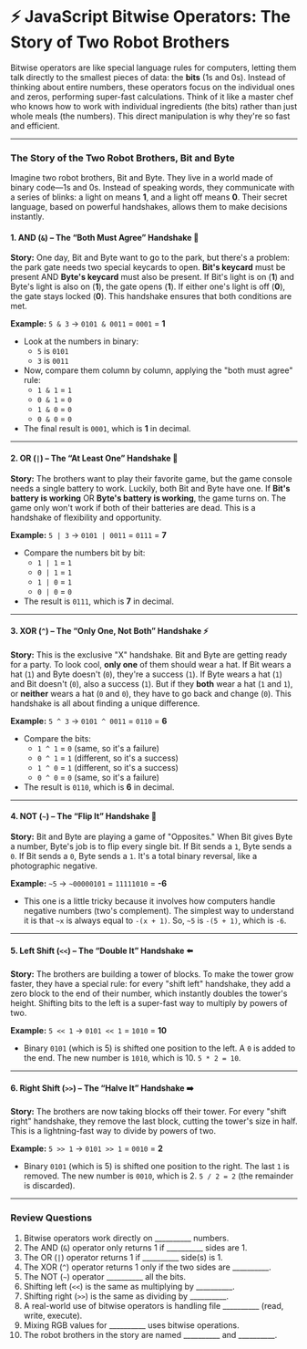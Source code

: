 # ⚡ JavaScript Bitwise Operators: The Story of Two Robot Brothers

Bitwise operators are like special language rules for computers, letting them talk directly to the smallest pieces of data: the **bits** (1s and 0s). Instead of thinking about entire numbers, these operators focus on the individual ones and zeros, performing super-fast calculations. Think of it like a master chef who knows how to work with individual ingredients (the bits) rather than just whole meals (the numbers). This direct manipulation is why they're so fast and efficient.

---

### The Story of the Two Robot Brothers, Bit and Byte

Imagine two robot brothers, Bit and Byte. They live in a world made of binary code—1s and 0s. Instead of speaking words, they communicate with a series of blinks: a light on means **1**, and a light off means **0**. Their secret language, based on powerful handshakes, allows them to make decisions instantly.

#### **1. AND (`&`) – The “Both Must Agree” Handshake 🤝**

**Story:** One day, Bit and Byte want to go to the park, but there's a problem: the park gate needs two special keycards to open. **Bit's keycard** must be present AND **Byte's keycard** must also be present. If Bit's light is on (**1**) and Byte's light is also on (**1**), the gate opens (**1**). If either one's light is off (**0**), the gate stays locked (**0**). This handshake ensures that both conditions are met.

**Example:**
`5 & 3` → `0101 & 0011` = `0001` = **1**

* Look at the numbers in binary:
    * `5` is `0101`
    * `3` is `0011`
* Now, compare them column by column, applying the "both must agree" rule:
    * `1 & 1` = `1`
    * `0 & 1` = `0`
    * `1 & 0` = `0`
    * `0 & 0` = `0`
* The final result is `0001`, which is **1** in decimal.

---

#### **2. OR (`|`) – The “At Least One” Handshake 🙋**

**Story:** The brothers want to play their favorite game, but the game console needs a single battery to work. Luckily, both Bit and Byte have one. If **Bit's battery is working** OR **Byte's battery is working**, the game turns on. The game only won't work if both of their batteries are dead. This is a handshake of flexibility and opportunity.

**Example:**
`5 | 3` → `0101 | 0011` = `0111` = **7**

* Compare the numbers bit by bit:
    * `1 | 1` = `1`
    * `0 | 1` = `1`
    * `1 | 0` = `1`
    * `0 | 0` = `0`
* The result is `0111`, which is **7** in decimal.

---

#### **3. XOR (`^`) – The “Only One, Not Both” Handshake ⚡**

**Story:** This is the exclusive "X" handshake. Bit and Byte are getting ready for a party. To look cool, **only one** of them should wear a hat. If Bit wears a hat (`1`) and Byte doesn't (`0`), they're a success (`1`). If Byte wears a hat (`1`) and Bit doesn't (`0`), also a success (`1`). But if they **both** wear a hat (`1` and `1`), or **neither** wears a hat (`0` and `0`), they have to go back and change (`0`). This handshake is all about finding a unique difference.

**Example:**
`5 ^ 3` → `0101 ^ 0011` = `0110` = **6**

* Compare the bits:
    * `1 ^ 1` = `0` (same, so it's a failure)
    * `0 ^ 1` = `1` (different, so it's a success)
    * `1 ^ 0` = `1` (different, so it's a success)
    * `0 ^ 0` = `0` (same, so it's a failure)
* The result is `0110`, which is **6** in decimal.

---

#### **4. NOT (`~`) – The “Flip It” Handshake 🔄**

**Story:** Bit and Byte are playing a game of "Opposites." When Bit gives Byte a number, Byte's job is to flip every single bit. If Bit sends a `1`, Byte sends a `0`. If Bit sends a `0`, Byte sends a `1`. It's a total binary reversal, like a photographic negative.

**Example:**
`~5` → `~00000101` = `11111010` = **-6**

* This one is a little tricky because it involves how computers handle negative numbers (two's complement). The simplest way to understand it is that `~x` is always equal to `-(x + 1)`. So, `~5` is `-(5 + 1)`, which is `-6`.

---

#### **5. Left Shift (`<<`) – The “Double It” Handshake ⬅️**

**Story:** The brothers are building a tower of blocks. To make the tower grow faster, they have a special rule: for every "shift left" handshake, they add a zero block to the end of their number, which instantly doubles the tower's height. Shifting bits to the left is a super-fast way to multiply by powers of two.

**Example:**
`5 << 1` → `0101 << 1` = `1010` = **10**

* Binary `0101` (which is 5) is shifted one position to the left. A `0` is added to the end. The new number is `1010`, which is 10. `5 * 2 = 10`.

---

#### **6. Right Shift (`>>`) – The “Halve It” Handshake ➡️**

**Story:** The brothers are now taking blocks off their tower. For every "shift right" handshake, they remove the last block, cutting the tower's size in half. This is a lightning-fast way to divide by powers of two.

**Example:**
`5 >> 1` → `0101 >> 1` = `0010` = **2**

* Binary `0101` (which is 5) is shifted one position to the right. The last `1` is removed. The new number is `0010`, which is 2. `5 / 2 = 2` (the remainder is discarded).

---

### **Review Questions**

1.  Bitwise operators work directly on \_\_\_\_\_\_\_\_\_\_ numbers.
2.  The AND (`&`) operator only returns 1 if \_\_\_\_\_\_\_\_\_\_ sides are 1.
3.  The OR (`|`) operator returns 1 if \_\_\_\_\_\_\_\_\_\_ side(s) is 1.
4.  The XOR (`^`) operator returns 1 only if the two sides are \_\_\_\_\_\_\_\_\_\_.
5.  The NOT (`~`) operator \_\_\_\_\_\_\_\_\_\_ all the bits.
6.  Shifting left (`<<`) is the same as multiplying by \_\_\_\_\_\_\_\_\_\_.
7.  Shifting right (`>>`) is the same as dividing by \_\_\_\_\_\_\_\_\_\_.
8.  A real-world use of bitwise operators is handling file \_\_\_\_\_\_\_\_\_\_ (read, write, execute).
9.  Mixing RGB values for \_\_\_\_\_\_\_\_\_\_ uses bitwise operations.
10. The robot brothers in the story are named \_\_\_\_\_\_\_\_\_\_ and \_\_\_\_\_\_\_\_\_\_.

